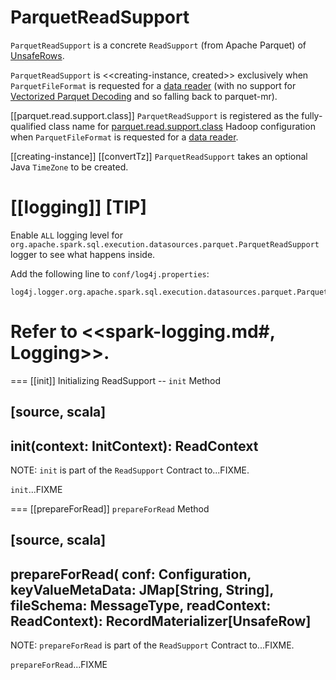 # ParquetReadSupport

`ParquetReadSupport` is a concrete `ReadSupport` (from Apache Parquet) of [UnsafeRows](../../UnsafeRow.md).

`ParquetReadSupport` is <<creating-instance, created>> exclusively when `ParquetFileFormat` is requested for a [data reader](ParquetFileFormat.md#buildReaderWithPartitionValues) (with no support for [Vectorized Parquet Decoding](../../vectorized-parquet-reader.md) and so falling back to parquet-mr).

[[parquet.read.support.class]]
`ParquetReadSupport` is registered as the fully-qualified class name for [parquet.read.support.class](ParquetFileFormat.md#parquet.read.support.class) Hadoop configuration when `ParquetFileFormat` is requested for a [data reader](ParquetFileFormat.md#buildReaderWithPartitionValues).

[[creating-instance]]
[[convertTz]]
`ParquetReadSupport` takes an optional Java `TimeZone` to be created.

[[logging]]
[TIP]
====
Enable `ALL` logging level for `org.apache.spark.sql.execution.datasources.parquet.ParquetReadSupport` logger to see what happens inside.

Add the following line to `conf/log4j.properties`:

```
log4j.logger.org.apache.spark.sql.execution.datasources.parquet.ParquetReadSupport=ALL
```

Refer to <<spark-logging.md#, Logging>>.
====

=== [[init]] Initializing ReadSupport -- `init` Method

[source, scala]
----
init(context: InitContext): ReadContext
----

NOTE: `init` is part of the `ReadSupport` Contract to...FIXME.

`init`...FIXME

=== [[prepareForRead]] `prepareForRead` Method

[source, scala]
----
prepareForRead(
  conf: Configuration,
  keyValueMetaData: JMap[String, String],
  fileSchema: MessageType,
  readContext: ReadContext): RecordMaterializer[UnsafeRow]
----

NOTE: `prepareForRead` is part of the `ReadSupport` Contract to...FIXME.

`prepareForRead`...FIXME
